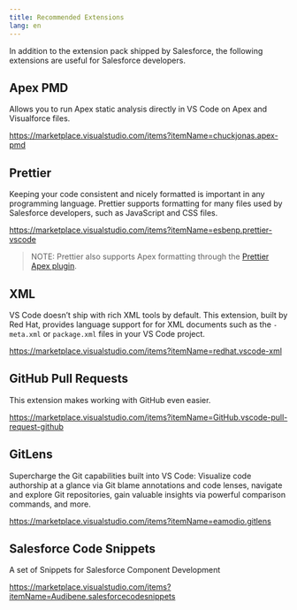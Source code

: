 ```yaml
---
title: Recommended Extensions
lang: en
---
```


In addition to the extension pack shipped by Salesforce, the following extensions are useful for Salesforce developers.

## Apex PMD

Allows you to run Apex static analysis directly in VS Code on Apex and Visualforce files.

<https://marketplace.visualstudio.com/items?itemName=chuckjonas.apex-pmd>

## Prettier

Keeping your code consistent and nicely formatted is important in any programming language. Prettier supports formatting for many files used by Salesforce developers, such as JavaScript and CSS files.

<https://marketplace.visualstudio.com/items?itemName=esbenp.prettier-vscode>

> NOTE: Prettier also supports Apex formatting through the [Prettier Apex plugin](https://github.com/dangmai/prettier-plugin-apex).

## XML

VS Code doesn’t ship with rich XML tools by default. This extension, built by Red Hat, provides language support for for XML documents such as the `-meta.xml` or `package.xml` files in your VS Code project.

<https://marketplace.visualstudio.com/items?itemName=redhat.vscode-xml>

## GitHub Pull Requests

This extension makes working with GitHub even easier.

<https://marketplace.visualstudio.com/items?itemName=GitHub.vscode-pull-request-github>

## GitLens

Supercharge the Git capabilities built into VS Code: Visualize code authorship at a glance via Git blame annotations and code lenses, navigate and explore Git repositories, gain valuable insights via powerful comparison commands, and more.

<https://marketplace.visualstudio.com/items?itemName=eamodio.gitlens>

## Salesforce Code Snippets

A set of Snippets for Salesforce Component Development

<https://marketplace.visualstudio.com/items?itemName=Audibene.salesforcecodesnippets>

